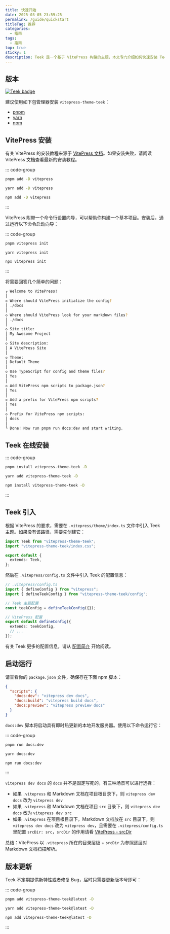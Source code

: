 ```yaml
---
title: 快速开始
date: 2025-03-05 23:59:25
permalink: /guide/quickstart
titleTag: 推荐
categories:
  - 指南
tags:
  - 指南
top: true
sticky: 1
description: Teek 是一个基于 VitePress 构建的主题，本文专门介绍如何快速安装 Teek。
---
```


## 版本

[![Teek badge](https://img.shields.io/npm/v/vitepress-theme-teek.svg?style=flat-square)](https://www.npmjs.org/package/vitepress-theme-teek)

建议使用如下包管理器安装 `vitepress-theme-teek`：

- [pnpm](https://pnpm.io/)<Badge type="tip" text="推荐" />
- [yarn](https://classic.yarnpkg.com/lang/en/)
- [npm](https://www.npmjs.com/)

## VitePress 安装

有关 VitePress 的安装教程来源于 [VitePress 文档](https://vitepress.dev/zh/guide/getting-started)。如果安装失败，请阅读 VitePress 文档查看最新的安装教程。

::: code-group

```sh [pnpm]
pnpm add -D vitepress
```

```sh [yarn]
yarn add -D vitepress
```

```sh [npm]
npm add -D vitepress
```

:::

VitePress 附带一个命令行设置向导，可以帮助你构建一个基本项目。安装后，通过运行以下命令启动向导：

::: code-group

```sh [pnpm]
pnpm vitepress init
```

```sh [yarn]
yarn vitepress init
```

```sh [npm]
npx vitepress init
```

:::

将需要回答几个简单的问题：

```sh
┌ Welcome to VitePress!
│
◇ Where should VitePress initialize the config?
│ ./docs
│
◇ Where should VitePress look for your markdown files?
│ ./docs
│
◇ Site title:
│ My Awesome Project
│
◇ Site description:
│ A VitePress Site
│
◇ Theme:
│ Default Theme
│
◇ Use TypeScript for config and theme files?
│ Yes
│
◇ Add VitePress npm scripts to package.json?
│ Yes
│
◇ Add a prefix for VitePress npm scripts?
│ Yes
│
◇ Prefix for VitePress npm scripts:
│ docs
│
└ Done! Now run pnpm run docs:dev and start writing.
```

## Teek 在线安装

::: code-group

```sh [pnpm]
pnpm install vitepress-theme-teek -D
```

```sh [yarn]
yarn add vitepress-theme-teek -D
```

```sh [npm]
npm install vitepress-theme-teek -D
```

:::

## Teek 引入

根据 VitePress 的要求，需要在 `.vitepress/theme/index.ts` 文件中引入 Teek 主题。如果没有该路径，需要先创建它：

```ts
import Teek from "vitepress-theme-teek";
import "vitepress-theme-teek/index.css";

export default {
  extends: Teek,
};
```

然后在 `.vitepress/config.ts` 文件中引入 Teek 的配置信息：

```ts
// .vitepress/config.ts
import { defineConfig } from "vitepress";
import { defineTeekConfig } from "vitepress-theme-teek/config";

// Teek 主题配置
const teekConfig = defineTeekConfig({});

// VitePress 配置
export default defineConfig({
  extends: teekConfig,
  // ...
});
```

有关 Teek 更多的配置信息，请从 [配置简介](/reference/config) 开始阅读。

## 启动运行

请查看你的 `package.json` 文件，确保存在下面 npm 脚本：

```json
{
  "scripts": {
    "docs:dev": "vitepress dev docs",
    "docs:build": "vitepress build docs",
    "docs:preview": "vitepress preview docs"
  }
}
```

`docs:dev` 脚本将启动具有即时热更新的本地开发服务器。使用以下命令运行它：

::: code-group

```sh [pnpm]
pnpm run docs:dev
```

```sh [yarn]
yarn docs:dev
```

```sh [npm]
npm run docs:dev
```

:::

`vitepress dev docs` 的 `docs` 并不是固定写死的，有三种场景可以进行选择：

- 如果 `.vitepress` 和 Markdown 文档在项目根目录下，则 `vitepress dev docs` 改为 `vitepress dev`
- 如果 `.vitepress` 和 Markdown 文档在项目 `src` 目录下，则 `vitepress dev docs` 改为 `vitepress dev src`
- 如果 `.vitepress` 在项目根目录下，Markdown 文档放在 `src` 目录下，则 `vitepress dev docs` 改为 `vitepress dev`，且需要在 `.vitepress/config.ts` 里配置 `srcDir: src`，`srcDir` 的作用请看 [VitePress - srcDir](https://vitepress.dev/zh/reference/site-config#srcdir)

总结：VitePress 以 `.vitepress` 所在的目录层级 + `srcDir` 为参照逐层对 Markdown 文档扫描解析。

## 版本更新

Teek 不定期提供新特性或者修复 Bug，届时只需要更新版本号即可：

::: code-group

```sh [pnpm]
pnpm add vitepress-theme-teek@latest -D
```

```sh [yarn]
yarn add vitepress-theme-teek@latest -D
```

```sh [npm]
npm add vitepress-theme-teek@latest -D
```

:::
